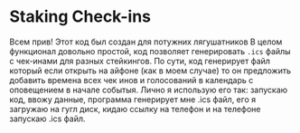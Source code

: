 # Staking Check-ins

Всем прив! Этот код был создан для потужних лягушатников
В целом функционал довольно простой, код позволяет генерировать `.ics` файлы с чек-инами для разных стейкингов. 
По сути, код генерирует файл который если открыть на айфоне (как в моем случае) то он предложить добавить времена всех чек инов и голосований в календарь с оповещением в начале событыя. 
Лично я использую его так: запускаю код, ввожу данные, программа генерирует мне .ics файл, его я загружаю на гугл диск, кидаю ссылку на телефон и на телефоне запускаю .ics файл.
